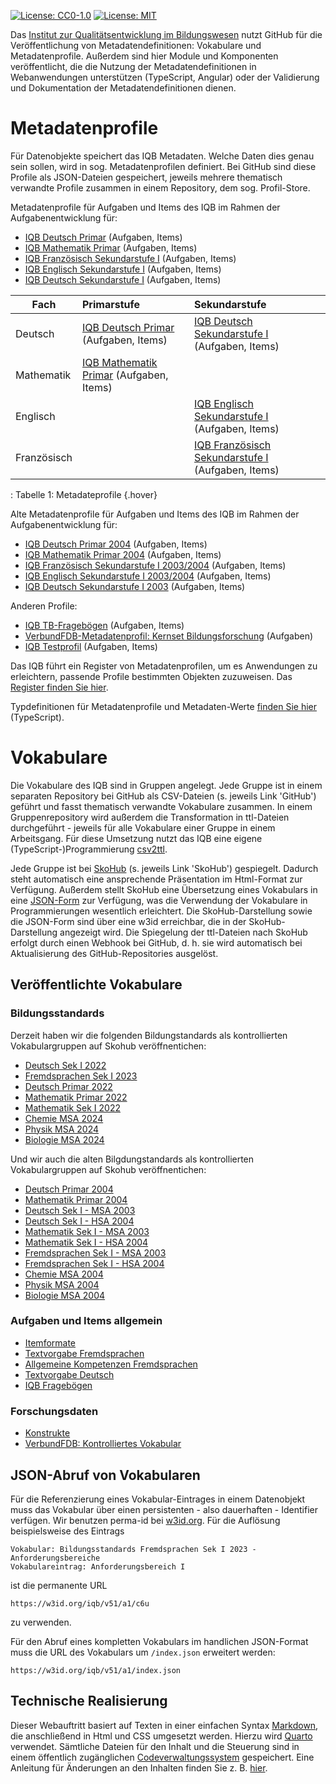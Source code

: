 [![License: CC0-1.0](https://img.shields.io/badge/License-CC0_1.0-lightgrey.svg)](http://creativecommons.org/publicdomain/zero/1.0/)
[![License: MIT](https://img.shields.io/badge/License-MIT-yellow.svg)](https://opensource.org/licenses/MIT)

Das [Institut zur Qualitätsentwicklung im Bildungswesen](https://www.iqb.hu-berlin.de) nutzt GitHub für die Veröffentlichung von Metadatendefinitionen: Vokabulare und Metadatenprofile. Außerdem sind hier Module und Komponenten veröffentlicht, die die Nutzung der Metadatendefinitionen in Webanwendungen unterstützen (TypeScript, Angular) oder der Validierung und Dokumentation der Metadatendefinitionen dienen. 

# Metadatenprofile

Für Datenobjekte speichert das IQB Metadaten. Welche Daten dies genau sein sollen, wird in sog. Metadatenprofilen definiert. Bei GitHub sind diese Profile als JSON-Dateien gespeichert, jeweils mehrere thematisch verwandte Profile zusammen in einem Repository, dem sog. Profil-Store.

Metadatenprofile für Aufgaben und Items des IQB im Rahmen der Aufgabenentwicklung für:

  * [IQB Deutsch Primar](https://iqb-vocabs.github.io/p12/) (Aufgaben, Items)
  * [IQB Mathematik Primar](https://iqb-vocabs.github.io/p11/) (Aufgaben, Items)
  * [IQB Französisch Sekundarstufe I](https://iqb-vocabs.github.io/p52/) (Aufgaben, Items)
  * [IQB Englisch Sekundarstufe I](https://iqb-vocabs.github.io/p53/) (Aufgaben, Items)
  * [IQB Deutsch Sekundarstufe I](https://iqb-vocabs.github.io/p16/) (Aufgaben, Items)
    
| Fach | Primarstufe | Sekundarstufe |
|-----------------|:-------------------------|:--------------------------------|
| Deutsch         |[IQB Deutsch Primar](https://iqb-vocabs.github.io/p12/) (Aufgaben, Items) |[IQB Deutsch Sekundarstufe I](https://iqb-vocabs.github.io/p16/) (Aufgaben, Items) |
| Mathematik      |[IQB Mathematik Primar](https://iqb-vocabs.github.io/p11/) (Aufgaben, Items)|      |
| Englisch        |     |[IQB Englisch Sekundarstufe I](https://iqb-vocabs.github.io/p53/) (Aufgaben, Items) |
| Französisch     |     |[IQB Französisch Sekundarstufe I](https://iqb-vocabs.github.io/p52/) (Aufgaben, Items) |
: Tabelle 1: Metadateprofile  {.hover}


Alte Metadatenprofile für Aufgaben und Items des IQB im Rahmen der Aufgabenentwicklung für:

  * [IQB Deutsch Primar 2004](https://iqb-vocabs.github.io/p14/) (Aufgaben, Items)
  * [IQB Mathematik Primar 2004](https://iqb-vocabs.github.io/p15/) (Aufgaben, Items)
  * [IQB Französisch Sekundarstufe I 2003/2004](https://iqb-vocabs.github.io/p55/) (Aufgaben, Items)
  * [IQB Englisch Sekundarstufe I 2003/2004](https://iqb-vocabs.github.io/p54/) (Aufgaben, Items)
  * [IQB Deutsch Sekundarstufe I 2003](https://iqb-vocabs.github.io/p17/) (Aufgaben, Items)

Anderen Profile:

  * [IQB TB-Fragebögen](https://iqb-vocabs.github.io/p60/) (Aufgaben, Items)
  * [VerbundFDB-Metadatenprofil: Kernset Bildungsforschung](https://iqb-vocabs.github.io/p80/) (Aufgaben)
  * [IQB Testprofil](https://iqb-vocabs.github.io/p99/) (Aufgaben, Items)


Das IQB führt ein Register von Metadatenprofilen, um es Anwendungen zu erleichtern, passende Profile bestimmten Objekten zuzuweisen. Das [Register finden Sie hier](https://github.com/iqb-vocabs/profile-registry).

Typdefinitionen für Metadatenprofile und Metadaten-Werte [finden Sie hier](https://github.com/iqb-vocabs/metadata#readme) (TypeScript).

# Vokabulare
Die Vokabulare des IQB sind in Gruppen angelegt. Jede Gruppe ist in einem separaten Repository bei GitHub als CSV-Dateien (s. jeweils Link 'GitHub') geführt und fasst thematisch verwandte Vokabulare zusammen. In einem Gruppenrepository wird außerdem die Transformation in ttl-Dateien durchgeführt - jeweils für alle Vokabulare einer Gruppe in einem Arbeitsgang. Für diese Umsetzung nutzt das IQB eine eigene (TypeScript-)Programmierung [csv2ttl](https://github.com/iqb-vocabs/csv2ttl#readme).

Jede Gruppe ist bei [SkoHub](https://skohub.io) (s. jeweils Link 'SkoHub') gespiegelt. Dadurch steht automatisch eine ansprechende Präsentation im Html-Format zur Verfügung. Außerdem stellt SkoHub eine Übersetzung eines Vokabulars in eine [JSON-Form](#json-abruf-von-vokabularen) zur Verfügung, was die Verwendung der Vokabulare in Programmierungen wesentlich erleichtert. Die SkoHub-Darstellung sowie die JSON-Form sind über eine w3id erreichbar, die in der SkoHub-Darstellung angezeigt wird. Die Spiegelung der ttl-Dateien nach SkoHub erfolgt durch einen Webhook bei GitHub, d. h. sie wird automatisch bei Aktualisierung des GitHub-Repositories ausgelöst.

## Veröffentlichte Vokabulare

### Bildungsstandards
Derzeit haben wir die folgenden Bildungstandards als kontrollierten Vokabulargruppen auf Skohub veröffnentichen:

* [Deutsch Sek I 2022](https://skohub.io/iqb-vocabs/v34/heads/master/index.de.html)
* [Fremdsprachen Sek I 2023](https://skohub.io/iqb-vocabs/v56/heads/master/index.de.html)
* [Deutsch Primar 2022](https://skohub.io/iqb-vocabs/v12/heads/master/index.de.html)
* [Mathematik Primar 2022](https://skohub.io/iqb-vocabs/v10/heads/master/index.de.html)
* [Mathematik Sek I 2022](https://skohub.io/iqb-vocabs/v51/heads/master/index.de.html)
* [Chemie MSA 2024](https://skohub.io/iqb-vocabs/v41/heads/master/index.de.html)
* [Physik MSA 2024](https://skohub.io/iqb-vocabs/v47/heads/master/index.de.html)
* [Biologie MSA 2024](https://skohub.io/iqb-vocabs/v44/heads/master/index.de.html)

Und wir auch die alten Bilgdungstandards als kontrollierten Vokabulargruppen auf Skohub veröffnentichen:

* [Deutsch Primar 2004](https://skohub.io/iqb-vocabs/v13/heads/master/index.de.html)
* [Mathematik Primar 2004](https://skohub.io/iqb-vocabs/v09/heads/master/index.de.html)
* [Deutsch Sek I - MSA 2003](https://skohub.io/iqb-vocabs/v31/heads/master/index.de.html)
* [Deutsch Sek I - HSA 2004](https://skohub.io/iqb-vocabs/v30/heads/master/index.de.html)
* [Mathematik Sek I - MSA 2003](https://skohub.io/iqb-vocabs/v53/heads/master/index.de.html)
* [Mathematik Sek I - HSA 2004](https://skohub.io/iqb-vocabs/v52/heads/master/index.de.html)
* [Fremdsprachen Sek I - MSA 2003](https://skohub.io/iqb-vocabs/v57/heads/master/index.de.html)
* [Fremdsprachen Sek I - HSA 2004](https://skohub.io/iqb-vocabs/v58/heads/master/index.de.html)
* [Chemie MSA 2004](https://skohub.io/iqb-vocabs/v40/heads/master/index.de.html)
* [Physik MSA 2004](https://skohub.io/iqb-vocabs/v46/heads/master/index.de.html)
* [Biologie MSA 2004](https://skohub.io/iqb-vocabs/v43/heads/master/index.de.html)

### Aufgaben und Items allgemein

* [Itemformate](https://skohub.io/iqb-vocabs/v27/heads/master/index.de.html)
* [Textvorgabe Fremdsprachen](https://skohub.io/iqb-vocabs/v25/heads/master/index.de.html)
* [Allgemeine Kompetenzen Fremdsprachen](https://skohub.io/iqb-vocabs/v26/heads/master/index.de.html)
* [Textvorgabe Deutsch](https://skohub.io/iqb-vocabs/v28/heads/master/index.de.html)
* [IQB Fragebögen](https://skohub.io/iqb-vocabs/v37/heads/master/index.de.html)

### Forschungsdaten

* [Konstrukte](https://skohub.io/iqb-vocabs/v87/heads/master/index.de.html)
* [VerbundFDB: Kontrolliertes Vokabular](https://skohub.io/iqb-vocabs/v85/heads/master/index.de.html)

## JSON-Abruf von Vokabularen

Für die Referenzierung eines Vokabular-Eintrages in einem Datenobjekt muss das Vokabular über einen persistenten - also dauerhaften - Identifier verfügen. Wir benutzen perma-id bei [w3id.org](https://w3id.org/). Für die Auflösung beispielsweise des Eintrags
```
Vokabular: Bildungsstandards Fremdsprachen Sek I 2023 - Anforderungsbereiche
Vokabulareintrag: Anforderungsbereich I
```

ist die permanente URL
```
https://w3id.org/iqb/v51/a1/c6u
```
zu verwenden.

Für den Abruf eines kompletten Vokabulars im handlichen JSON-Format muss die URL des Vokabulars um `/index.json` erweitert werden:
```
https://w3id.org/iqb/v51/a1/index.json
```

## Technische Realisierung

Dieser Webauftritt basiert auf Texten in einer einfachen Syntax [Markdown](https://markdown.de/), die anschließend in Html und CSS umgesetzt werden. Hierzu wird [Quarto](https://quarto.org/) verwendet. Sämtliche Dateien für den Inhalt und die Steuerung sind in einem öffentlich zugänglichen [Codeverwaltungssystem](https://github.com/verona-interfaces/verona-interfaces.github.io) gespeichert. Eine Anleitung für Änderungen an den Inhalten finden Sie z. B. [hier](https://github.com/iqb-berlin/vera-info?tab=readme-ov-file#readme).
